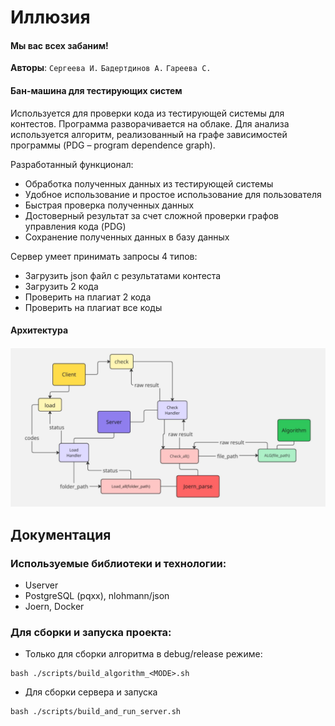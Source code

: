 # Иллюзия

#### Мы вас всех забаним!

**Авторы**: `Сергеева И.` `Бадертдинов А.` `Гареева С.`

#### Бан-машина для тестирующих систем
Используется для проверки кода из тестирующей системы для контестов. Программа разворачивается на облаке. Для анализа используется алгоритм, реализованный на графе зависимостей программы (PDG – program dependence graph).

Разработанный функционал:
* Обработка полученных данных из тестирующей системы
* Удобное использование и простое использование для пользователя
* Быстрая проверка полученных данных
* Достоверный результат за счет сложной проверки графов управления кода (PDG)
* Сохранение полученных данных в базу данных

Cервер умеет принимать запросы 4 типов: 
* Загрузить json файл с результатами контеста
* Загрузить 2 кода
* Проверить на плагиат 2 кода
* Проверить на плагиат все коды

#### Архитектура
![alt text](media_for_readme/2025-06-16_22-29-13.png)


## Документация
### Используемые библиотеки и технологии: 
* Userver
* PostgreSQL (pqxx), nlohmann/json
* Joern, Docker

### Для сборки и запуска проекта:
- Только для сборки алгоритма в debug/release режиме:
```
bash ./scripts/build_algorithm_<MODE>.sh
```
- Для сборки сервера и запуска
```
bash ./scripts/build_and_run_server.sh
```
